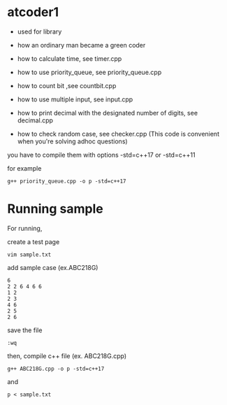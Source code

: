 <!--
Command + K の後に V
-->
# atcoder1
 - used for library
 - how an ordinary man became a green coder
 - how to calculate time, see timer.cpp
 - how to use priority_queue, see priority_queue.cpp
 - how to count bit ,see countbit.cpp
 - how to use multiple input, see input.cpp
 
 - how to print decimal with the designated number of digits, see decimal.cpp

 - how to check random case,
 see checker.cpp (This code is convenient when you're solving adhoc questions)


 you have to compile them with options  -std=c++17 or  -std=c++11

 for example
 ```
 g++ priority_queue.cpp -o p -std=c++17
 ```

# Running sample

For running,

create a test page
```
vim sample.txt
```
add sample case (ex.ABC218G)
```
6
2 2 6 4 6 6
1 2
2 3
4 6
2 5
2 6
```
save the file 
```
:wq
```

then, compile c++ file (ex. ABC218G.cpp)
```
g++ ABC218G.cpp -o p -std=c++17
```
and
```
p < sample.txt
```




